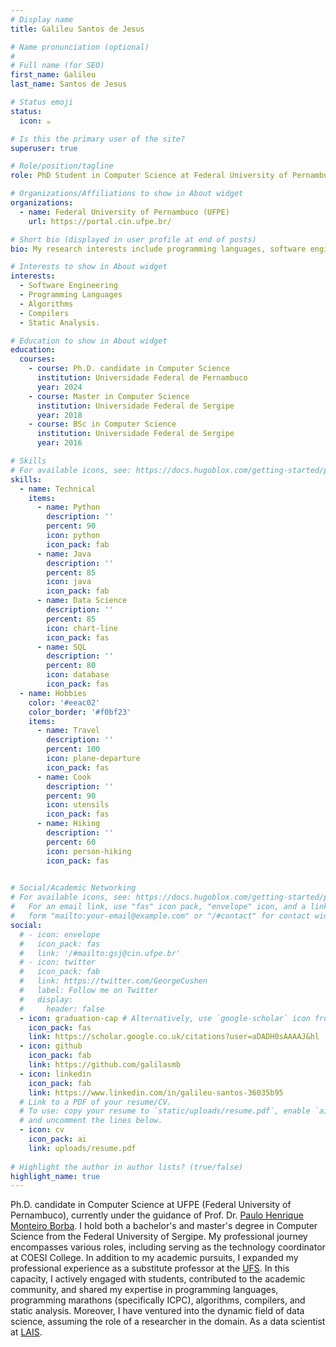 ```yaml
---
# Display name
title: Galileu Santos de Jesus

# Name pronunciation (optional)
#
# Full name (for SEO)
first_name: Galileu
last_name: Santos de Jesus

# Status emoji
status:
  icon: ☕️

# Is this the primary user of the site?
superuser: true

# Role/position/tagline
role: PhD Student in Computer Science at Federal University of Pernambuco (UFPE)

# Organizations/Affiliations to show in About widget
organizations:
  - name: Federal University of Pernambuco (UFPE)
    url: https://portal.cin.ufpe.br/

# Short bio (displayed in user profile at end of posts)
bio: My research interests include programming languages, software engineering, algorithms, compilers and static analysis.

# Interests to show in About widget
interests:
  - Software Engineering
  - Programming Languages
  - Algorithms
  - Compilers
  - Static Analysis.

# Education to show in About widget
education:
  courses:
    - course: Ph.D. candidate in Computer Science
      institution: Universidade Federal de Pernambuco
      year: 2024
    - course: Master in Computer Science
      institution: Universidade Federal de Sergipe
      year: 2018
    - course: BSc in Computer Science
      institution: Universidade Federal de Sergipe
      year: 2016

# Skills
# For available icons, see: https://docs.hugoblox.com/getting-started/page-builder/#icons
skills:
  - name: Technical
    items:
      - name: Python
        description: ''
        percent: 90
        icon: python
        icon_pack: fab
      - name: Java
        description: ''
        percent: 85
        icon: java
        icon_pack: fab
      - name: Data Science
        description: ''
        percent: 85
        icon: chart-line
        icon_pack: fas
      - name: SQL
        description: ''
        percent: 80
        icon: database
        icon_pack: fas
  - name: Hobbies
    color: '#eeac02'
    color_border: '#f0bf23'
    items:
      - name: Travel
        description: ''
        percent: 100
        icon: plane-departure
        icon_pack: fas
      - name: Cook
        description: ''
        percent: 90
        icon: utensils
        icon_pack: fas
      - name: Hiking
        description: ''
        percent: 60
        icon: person-hiking
        icon_pack: fas
      

# Social/Academic Networking
# For available icons, see: https://docs.hugoblox.com/getting-started/page-builder/#icons
#   For an email link, use "fas" icon pack, "envelope" icon, and a link in the
#   form "mailto:your-email@example.com" or "/#contact" for contact widget.
social:
  # - icon: envelope
  #   icon_pack: fas
  #   link: '/#mailto:gsj@cin.ufpe.br'
  # - icon: twitter
  #   icon_pack: fab
  #   link: https://twitter.com/GeorgeCushen
  #   label: Follow me on Twitter
  #   display:
  #     header: false
  - icon: graduation-cap # Alternatively, use `google-scholar` icon from `ai` icon pack
    icon_pack: fas
    link: https://scholar.google.co.uk/citations?user=aDADH0sAAAAJ&hl
  - icon: github
    icon_pack: fab
    link: https://github.com/galilasmb
  - icon: linkedin
    icon_pack: fab
    link: https://www.linkedin.com/in/galileu-santos-36035b95
  # Link to a PDF of your resume/CV.
  # To use: copy your resume to `static/uploads/resume.pdf`, enable `ai` icons in `params.yaml`,
  # and uncomment the lines below.
  - icon: cv
    icon_pack: ai
    link: uploads/resume.pdf
  
# Highlight the author in author lists? (true/false)
highlight_name: true
---
```


Ph.D. candidate in Computer Science at UFPE (Federal University of Pernambuco), currently under the guidance of Prof. Dr. [Paulo Henrique Monteiro Borba](https://pauloborba.cin.ufpe.br/). I hold both a bachelor's and master's degree in Computer Science from the Federal University of Sergipe. My professional journey encompasses various roles, including serving as the technology coordinator at COESI College. In addition to my academic pursuits, I expanded my professional experience as a substitute professor at the [UFS](https://ufs.br/). In this capacity, I actively engaged with students, contributed to the academic community, and shared my expertise in programming languages, programming marathons (specifically ICPC), algorithms, compilers, and static analysis. Moreover, I have ventured into the dynamic field of data science, assuming the role of a researcher in the domain. As a data scientist at [LAIS](https://lais.huol.ufrn.br/).